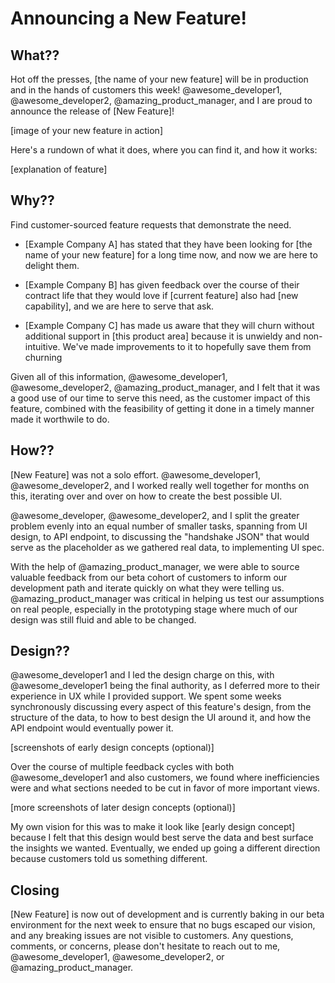 # Announcing a New Feature!

## What?? 
Hot off the presses, [the name of your new feature] will be in production and in the hands of customers this week! @awesome_developer1, @awesome_developer2, @amazing_product_manager, and I are proud to announce the release of [New Feature]!

[image of your new feature in action]

Here's a rundown of what it does, where you can find it, and how it works:

[explanation of feature]


## Why??
Find customer-sourced feature requests that demonstrate the need.

* [Example Company A] has stated that they have been looking for [the name of your new feature] for a long time now, and now we are here to delight them.

* [Example Company B] has given feedback over the course of their contract life that they would love if [current feature] also had [new capability], and we are here to serve that ask.

* [Example Company C] has made us aware that they will churn without additional support in [this product area] because it is unwieldy and non-intuitive. We've made improvements to it to hopefully save them from churning

Given all of this information, @awesome_developer1, @awesome_developer2, @amazing_product_manager, and I felt that it was a good use of our time to serve this need, as the customer impact of this feature, combined with the feasibility of getting it done in a timely manner made it worthwile to do.

## How??
[New Feature] was not a solo effort. @awesome_developer1, @awesome_developer2, and I worked really well together for months on this, iterating over and over on how to create the best possible UI.

@awesome_developer, @awesome_developer2, and I split the greater problem evenly into an equal number of smaller tasks, spanning from UI design, to API endpoint, to discussing the "handshake JSON" that would serve as the placeholder as we gathered real data, to implementing UI spec. 

With the help of @amazing_product_manager, we were able to source valuable feedback from our beta cohort of customers to inform our development path and iterate quickly on what they were telling us. @amazing_product_manager was critical in helping us test our assumptions on real people, especially in the prototyping stage where much of our design was still fluid and able to be changed.

## Design??
@awesome_developer1 and I led the design charge on this, with @awesome_developer1 being the final authority, as I deferred more to their experience in UX while I provided support. We spent some weeks synchronously discussing every aspect of this feature's design, from the structure of the data, to how to best design the UI around it, and how the API endpoint would eventually power it. 

[screenshots of early design concepts (optional)]

Over the course of multiple feedback cycles with both @awesome_developer1 and also customers, we found where inefficiencies were and what sections needed to be cut in favor of more important views.

[more screenshots of later design concepts (optional)]

My own vision for this was to make it look like [early design concept] because I felt that this design would best serve the data and best surface the insights we wanted. Eventually, we ended up going a different direction because customers told us something different.

## Closing
[New Feature] is now out of development and is currently baking in our beta environment for the next week to ensure that no bugs escaped our vision, and any breaking issues are not visible to customers. Any questions, comments, or concerns, please don't hesitate to reach out to me, @awesome_developer1, @awesome_developer2, or @amazing_product_manager.